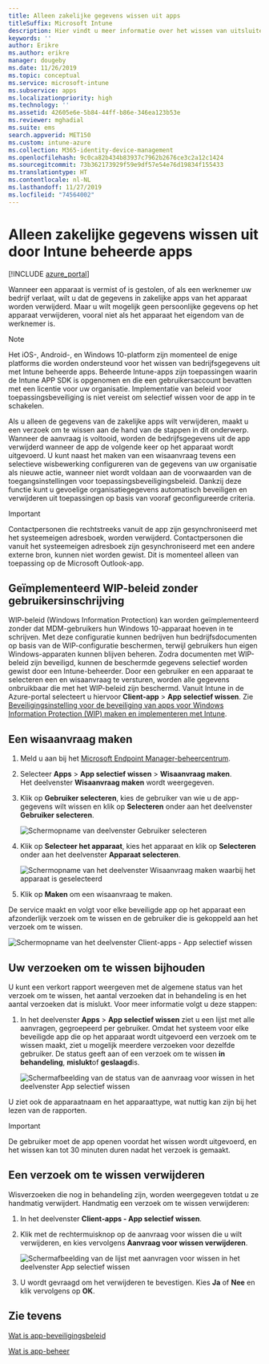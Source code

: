 ```yaml
---
title: Alleen zakelijke gegevens wissen uit apps
titleSuffix: Microsoft Intune
description: Hier vindt u meer informatie over het wissen van uitsluitend zakelijke gegevens uit door Intune beheerde apps met Microsoft Intune.
keywords: ''
author: Erikre
ms.author: erikre
manager: dougeby
ms.date: 11/26/2019
ms.topic: conceptual
ms.service: microsoft-intune
ms.subservice: apps
ms.localizationpriority: high
ms.technology: ''
ms.assetid: 42605e6e-5b84-44ff-b86e-346ea123b53e
ms.reviewer: mghadial
ms.suite: ems
search.appverid: MET150
ms.custom: intune-azure
ms.collection: M365-identity-device-management
ms.openlocfilehash: 9c0ca82b434b83937c7962b2676ce3c2a12c1424
ms.sourcegitcommit: 73b362173929f59e9df57e54e76d19834f155433
ms.translationtype: HT
ms.contentlocale: nl-NL
ms.lasthandoff: 11/27/2019
ms.locfileid: "74564002"
---
```

# <a name="how-to-wipe-only-corporate-data-from-intune-managed-apps"></a>Alleen zakelijke gegevens wissen uit door Intune beheerde apps

[!INCLUDE [azure_portal](../includes/azure_portal.md)]

Wanneer een apparaat is vermist of is gestolen, of als een werknemer uw bedrijf verlaat, wilt u dat de gegevens in zakelijke apps van het apparaat worden verwijderd. Maar u wilt mogelijk geen persoonlijke gegevens op het apparaat verwijderen, vooral niet als het apparaat het eigendom van de werknemer is.

>[!NOTE]
> Het iOS-, Android-, en Windows 10-platform zijn momenteel de enige platforms die worden ondersteund voor het wissen van bedrijfsgegevens uit met Intune beheerde apps. Beheerde Intune-apps zijn toepassingen waarin de Intune APP SDK is opgenomen en die een gebruikersaccount bevatten met een licentie voor uw organisatie. Implementatie van beleid voor toepassingsbeveiliging is niet vereist om selectief wissen voor de app in te schakelen.

Als u alleen de gegevens van de zakelijke apps wilt verwijderen, maakt u een verzoek om te wissen aan de hand van de stappen in dit onderwerp. Wanneer de aanvraag is voltooid, worden de bedrijfsgegevens uit de app verwijderd wanneer de app de volgende keer op het apparaat wordt uitgevoerd. U kunt naast het maken van een wisaanvraag tevens een selectieve wisbewerking configureren van de gegevens van uw organisatie als nieuwe actie, wanneer niet wordt voldaan aan de voorwaarden van de toegangsinstellingen voor toepassingsbeveiligingsbeleid. Dankzij deze functie kunt u gevoelige organisatiegegevens automatisch beveiligen en verwijderen uit toepassingen op basis van vooraf geconfigureerde criteria.

>[!IMPORTANT]
> Contactpersonen die rechtstreeks vanuit de app zijn gesynchroniseerd met het systeemeigen adresboek, worden verwijderd. Contactpersonen die vanuit het systeemeigen adresboek zijn gesynchroniseerd met een andere externe bron, kunnen niet worden gewist. Dit is momenteel alleen van toepassing op de Microsoft Outlook-app.

## <a name="deployed-wip-policies-without-user-enrollment"></a>Geïmplementeerd WIP-beleid zonder gebruikersinschrijving
WIP-beleid (Windows Information Protection) kan worden geïmplementeerd zonder dat MDM-gebruikers hun Windows 10-apparaat hoeven in te schrijven. Met deze configuratie kunnen bedrijven hun bedrijfsdocumenten op basis van de WIP-configuratie beschermen, terwijl gebruikers hun eigen Windows-apparaten kunnen blijven beheren. Zodra documenten met WIP-beleid zijn beveiligd, kunnen de beschermde gegevens selectief worden gewist door een Intune-beheerder. Door een gebruiker en een apparaat te selecteren een en wisaanvraag te versturen, worden alle gegevens onbruikbaar die met het WIP-beleid zijn beschermd. Vanuit Intune in de Azure-portal selecteert u hiervoor **Client-app** > **App selectief wissen**. Zie [Beveiligingsinstelling voor de beveiliging van apps voor Windows Information Protection (WIP) maken en implementeren met Intune](windows-information-protection-policy-create.md).

## <a name="create-a-wipe-request"></a>Een wisaanvraag maken

1. Meld u aan bij het [Microsoft Endpoint Manager-beheercentrum](https://go.microsoft.com/fwlink/?linkid=2109431).
2. Selecteer **Apps** > **App selectief wissen** > **Wisaanvraag maken**.<br>
   Het deelvenster **Wisaanvraag maken** wordt weergegeven.
3. Klik op **Gebruiker selecteren**, kies de gebruiker van wie u de app-gegevens wilt wissen en klik op **Selecteren** onder aan het deelvenster **Gebruiker selecteren**.

    ![Schermopname van deelvenster Gebruiker selecteren](./media/apps-selective-wipe/apps-selective-wipe-01.png)

4. Klik op **Selecteer het apparaat**, kies het apparaat en klik op **Selecteren** onder aan het deelvenster **Apparaat selecteren**.

    ![Schermopname van het deelvenster Wisaanvraag maken waarbij het apparaat is geselecteerd](./media/apps-selective-wipe/apps-selective-wipe-02.png)

5. Klik op **Maken** om een wisaanvraag te maken.

De service maakt en volgt voor elke beveiligde app op het apparaat een afzonderlijk verzoek om te wissen en de gebruiker die is gekoppeld aan het verzoek om te wissen.

   ![Schermopname van het deelvenster Client-apps - App selectief wissen](./media/apps-selective-wipe/apps-selective-wipe-03.png)

## <a name="monitor-your-wipe-requests"></a>Uw verzoeken om te wissen bijhouden

U kunt een verkort rapport weergeven met de algemene status van het verzoek om te wissen, het aantal verzoeken dat in behandeling is en het aantal verzoeken dat is mislukt. Voor meer informatie volgt u deze stappen:

1. In het deelvenster **Apps** > **App selectief wissen** ziet u een lijst met alle aanvragen, gegroepeerd per gebruiker. Omdat het systeem voor elke beveiligde app die op het apparaat wordt uitgevoerd een verzoek om te wissen maakt, ziet u mogelijk meerdere verzoeken voor dezelfde gebruiker. De status geeft aan of een verzoek om te wissen **in behandeling**, **mislukt**of **geslaagd**is.

    ![Schermafbeelding van de status van de aanvraag voor wissen in het deelvenster App selectief wissen](./media/apps-selective-wipe/wipe-request-status-1.png)

U ziet ook de apparaatnaam en het apparaattype, wat nuttig kan zijn bij het lezen van de rapporten.

>[!IMPORTANT]
> De gebruiker moet de app openen voordat het wissen wordt uitgevoerd, en het wissen kan tot 30 minuten duren nadat het verzoek is gemaakt.

## <a name="delete-a-wipe-request"></a>Een verzoek om te wissen verwijderen

Wisverzoeken die nog in behandeling zijn, worden weergegeven totdat u ze handmatig verwijdert. Handmatig een verzoek om te wissen verwijderen:

1. In het deelvenster **Client-apps - App selectief wissen**.

2. Klik met de rechtermuisknop op de aanvraag voor wissen die u wilt verwijderen, en kies vervolgens **Aanvraag voor wissen verwijderen**.

    ![Schermafbeelding van de lijst met aanvragen voor wissen in het deelvenster App selectief wissen](./media/apps-selective-wipe/delete-wipe-request.png)

3. U wordt gevraagd om het verwijderen te bevestigen. Kies **Ja** of **Nee** en klik vervolgens op **OK**.

## <a name="see-also"></a>Zie tevens
[Wat is app-beveiligingsbeleid](app-protection-policy.md)

[Wat is app-beheer](app-management.md)
